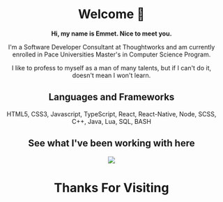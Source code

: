 <h1 align="center">Welcome 👋</h1>

<p align="center"><strong>Hi, my name is Emmet. Nice to meet you.</strong><p>

<p align="center">I'm a Software Developer Consultant at Thoughtworks and am currently enrolled in Pace Universities Master's in Computer Science Program.</p>
<p align="center">I like to profess to myself as a man of many talents, but if I can't do it, doesn't mean I won't learn.</p>

<h2 align="center">Languages and Frameworks</h2>

<p align="center">HTML5, CSS3, Javascript, TypeScript, React, React-Native, Node, SCSS, C++, Java, Lua, SQL, BASH</p> 

  <h2 align="center"> See what I've been working with here</h2>
  
<div align="center">  
<a href="https://github.com/anuraghazra/github-readme-stats">
  <img align="center" src="https://github-readme-stats.vercel.app/api/top-langs/?username=Emmet-Allen&theme=tokyonight&layout=compact" />
</a>
 </div>

<h1 align="center">Thanks For Visiting</h1>
